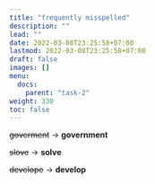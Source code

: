 ```yaml
---
title: "frequently misspelled"
description: ""
lead: ""
date: 2022-03-08T23:25:58+07:00
lastmod: 2022-03-08T23:25:58+07:00
draft: false
images: []
menu:
  docs:
    parent: "task-2"
weight: 330
toc: false
---
```


~~goverment~~ → **government**

~~slove~~ → **solve**

~~develope~~ → **develop**